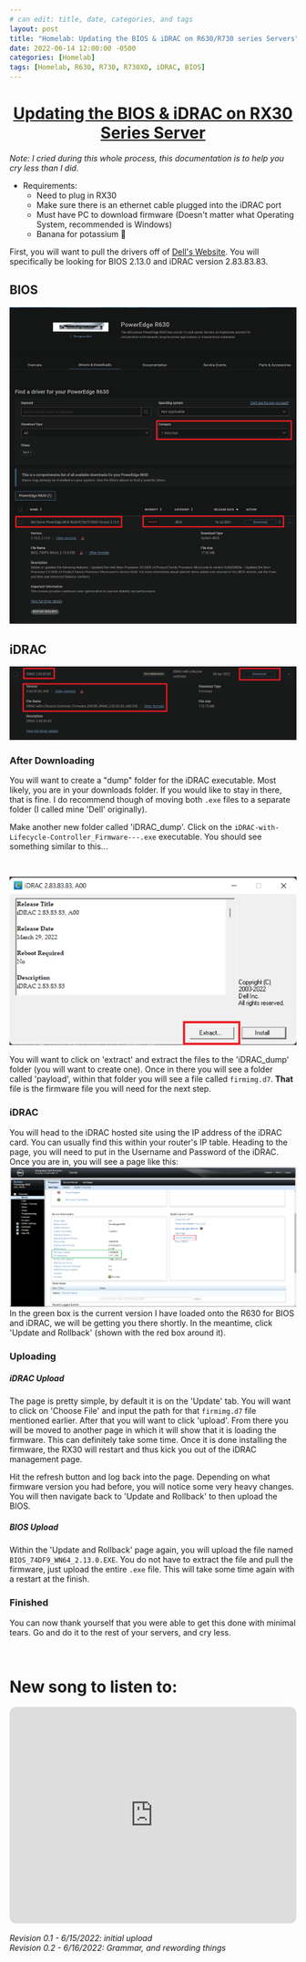 ```yaml
---
# can edit: title, date, categories, and tags
layout: post
title: "Homelab: Updating the BIOS & iDRAC on R630/R730 series Servers"
date: 2022-06-14 12:00:00 -0500
categories: [Homelab]
tags: [Homelab, R630, R730, R730XD, iDRAC, BIOS]
---
```


<h1 align="center"><u>Updating the BIOS & iDRAC on RX30 Series Server</u></h1>

_Note: I cried during this whole process, this documentation is to help you cry less than I did._

* Requirements:
  * Need to plug in RX30
  * Make sure there is an ethernet cable plugged into the iDRAC port
  * Must have PC to download firmware (Doesn't matter what Operating System, recommended is Windows)
  * Banana for potassium 🍌

First, you will want to pull the drivers off of [Dell's Website](https://www.dell.com/support/home/en-us/product-support/product/poweredge-r630/drivers). You will specifically be looking for BIOS 2.13.0 and iDRAC version 2.83.83.83.

## BIOS

![BIOS](/assets/img/Dell_BIOS-Site.png)

## iDRAC

![iDRAC](/assets/img/Dell_iDRAC-Site.png)
<br>

### After Downloading

You will want to create a "dump" folder for the iDRAC executable. Most likely, you are in your downloads folder. If you would like to stay in there, that is fine. I do recommend though of moving both `.exe` files to a separate folder (I called mine 'Dell' originally).

Make another new folder called 'iDRAC_dump'. Click on the `iDRAC-with-Lifecycle-Controller_Firmware---.exe` executable. You should see something similar to this...

<br>

![iDRAC_Firmware](/assets/img/iDRAC_firmware_software.png)
<br>

You will want to click on 'extract' and extract the files to the 'iDRAC_dump' folder (you will want to create one). Once in there you will see a folder called 'payload', within that folder you will see a file called `firmimg.d7`. __That__ file is the firmware file you will need for the next step.

### iDRAC

You will head to the iDRAC hosted site using the IP address of the iDRAC card. You can usually find this within your router's IP table. Heading to the page, you will need to put in the Username and Password of the iDRAC. Once you are in, you will see a page like this:
![R630_iDRAC_&_BIOS](/assets/img/R630_iDRAC_and_BIOS.png)
<br>
In the green box is the current version I have loaded onto the R630 for BIOS and iDRAC, we will be getting you there shortly. In the meantime, click 'Update and Rollback' (shown with the red box around it).

### Uploading
##### iDRAC Upload
The page is pretty simple, by default it is on the 'Update' tab. You will want to click on 'Choose File' and input the path for that `firmimg.d7` file mentioned earlier. After that you will want to click 'upload'. From there you will be moved to another page in which it will show that it is loading the firmware. This can definitely take some time. Once it is done installing the firmware, the RX30 will restart and thus kick you out of the iDRAC management page.
<br>

Hit the refresh button and log back into the page. Depending on what firmware version you had before, you will notice some very heavy changes. You will then navigate back to 'Update and Rollback' to then upload the BIOS. 

##### BIOS Upload
Within the 'Update and Rollback' page again, you will upload the file named `BIOS_74DF9_WN64_2.13.0.EXE`. You do not have to extract the file and pull the firmware, just upload the entire `.exe` file. This will take some time again with a restart at the finish.

### Finished
You can now thank yourself that you were able to get this done with minimal tears. Go and do it to the rest of your servers, and cry less. 

<br>

# New song to listen to:

<iframe style="border-radius:12px" src="https://open.spotify.com/embed/track/51rv0PwUdnFJNdf04pPLB2?utm_source=generator" width="100%" height="380" frameBorder="0" allowfullscreen="" allow="autoplay; clipboard-write; encrypted-media; fullscreen; picture-in-picture"></iframe>


_Revision 0.1 - 6/15/2022: initial upload_<br>
_Revision 0.2 - 6/16/2022: Grammar, and rewording things_<br>